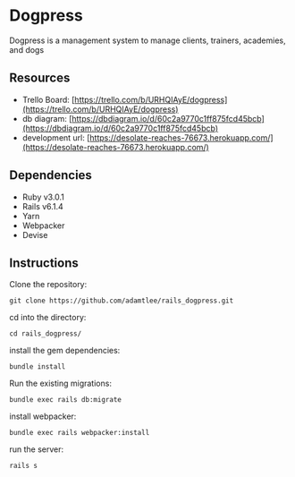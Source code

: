 # Dogpress 

Dogpress is a management system to manage clients, trainers, academies, and dogs
## Resources
- Trello Board: [https://trello.com/b/URHQIAyE/dogpress](https://trello.com/b/URHQIAyE/dogpress)
- db diagram: [https://dbdiagram.io/d/60c2a9770c1ff875fcd45bcb](https://dbdiagram.io/d/60c2a9770c1ff875fcd45bcb)
- development url: [https://desolate-reaches-76673.herokuapp.com/](https://desolate-reaches-76673.herokuapp.com/)

## Dependencies
- Ruby v3.0.1
- Rails v6.1.4
- Yarn
- Webpacker
- Devise

## Instructions
Clone the repository:   
```
git clone https://github.com/adamtlee/rails_dogpress.git
```
cd into the directory: 
```
cd rails_dogpress/
```
install the gem dependencies:
```
bundle install
```
Run the existing migrations:
```
bundle exec rails db:migrate
```
install webpacker:
```
bundle exec rails webpacker:install
```
run the server: 
```
rails s 
```

